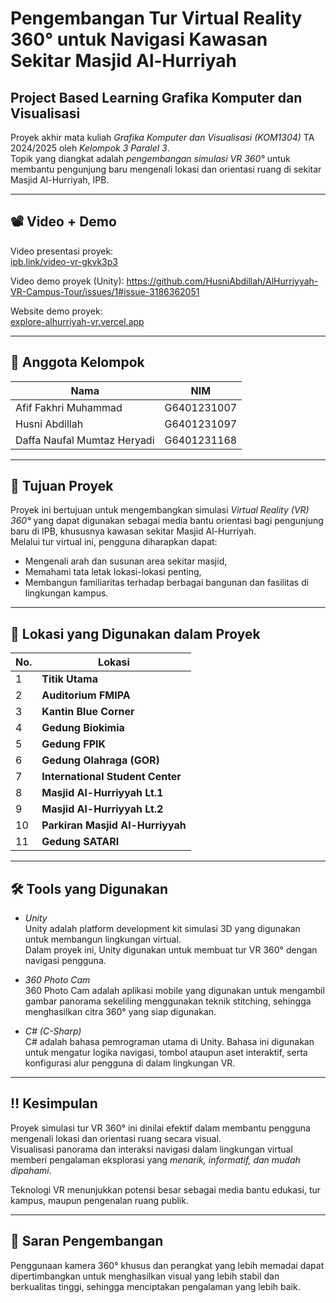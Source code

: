 # Pengembangan Tur Virtual Reality 360° untuk Navigasi Kawasan Sekitar Masjid Al-Hurriyah

## Project Based Learning Grafika Komputer dan Visualisasi

Proyek akhir mata kuliah _Grafika Komputer dan Visualisasi (KOM1304)_ TA 2024/2025 oleh _Kelompok 3 Paralel 3_.  
Topik yang diangkat adalah _pengembangan simulasi VR 360°_ untuk membantu pengunjung baru mengenali lokasi dan orientasi ruang di sekitar Masjid Al-Hurriyah, IPB.

---

## 📽 Video + Demo

Video presentasi proyek:  
[ipb.link/video-vr-gkvk3p3](https://ipb.link/video-vr-gkvk3p3)

Video demo proyek (Unity):
https://github.com/HusniAbdillah/AlHurriyyah-VR-Campus-Tour/issues/1#issue-3186362051

Website demo proyek:  
[explore-alhurriyah-vr.vercel.app](https://explore-alhurriyah-vr.vercel.app/)

---

## 👥 Anggota Kelompok

| Nama                        | NIM         |
| --------------------------- | ----------- |
| Afif Fakhri Muhammad        | G6401231007 |
| Husni Abdillah              | G6401231097 |
| Daffa Naufal Mumtaz Heryadi | G6401231168 |

---

## 🎯 Tujuan Proyek

Proyek ini bertujuan untuk mengembangkan simulasi _Virtual Reality (VR) 360°_ yang dapat digunakan sebagai media bantu orientasi bagi pengunjung baru di IPB, khususnya kawasan sekitar Masjid Al-Hurriyah.  
Melalui tur virtual ini, pengguna diharapkan dapat:

- Mengenali arah dan susunan area sekitar masjid,
- Memahami tata letak lokasi-lokasi penting,
- Membangun familiaritas terhadap berbagai bangunan dan fasilitas di lingkungan kampus.

---

## 📍 Lokasi yang Digunakan dalam Proyek

| No. | Lokasi                           |
| --- | -------------------------------- |
| 1   | **Titik Utama**                  |
| 2   | **Auditorium FMIPA**             |
| 3   | **Kantin Blue Corner**           |
| 4   | **Gedung Biokimia**              |
| 5   | **Gedung FPIK**                  |
| 6   | **Gedung Olahraga (GOR)**        |
| 7   | **International Student Center** |
| 8   | **Masjid Al-Hurriyyah Lt.1**     |
| 9   | **Masjid Al-Hurriyyah Lt.2**     |
| 10  | **Parkiran Masjid Al-Hurriyyah**        |
| 11  | **Gedung SATARI**                |

---

## 🛠 Tools yang Digunakan

- _Unity_  
  Unity adalah platform development kit simulasi 3D yang digunakan untuk membangun lingkungan virtual.  
  Dalam proyek ini, Unity digunakan untuk membuat tur VR 360° dengan navigasi pengguna.

- _360 Photo Cam_  
  360 Photo Cam adalah aplikasi mobile yang digunakan untuk mengambil gambar panorama sekeliling menggunakan teknik stitching, sehingga menghasilkan citra 360° yang siap digunakan.

- _C# (C-Sharp)_  
  C# adalah bahasa pemrograman utama di Unity. Bahasa ini digunakan untuk mengatur logika navigasi, tombol ataupun aset interaktif, serta konfigurasi alur pengguna di dalam lingkungan VR.

---

## ‼ Kesimpulan

Proyek simulasi tur VR 360° ini dinilai efektif dalam membantu pengguna mengenali lokasi dan orientasi ruang secara visual.  
Visualisasi panorama dan interaksi navigasi dalam lingkungan virtual memberi pengalaman eksplorasi yang _menarik, informatif, dan mudah dipahami_.

Teknologi VR menunjukkan potensi besar sebagai media bantu edukasi, tur kampus, maupun pengenalan ruang publik.

---

## 🔧 Saran Pengembangan

Penggunaan kamera 360° khusus dan perangkat yang lebih memadai dapat dipertimbangkan untuk menghasilkan visual yang lebih stabil dan berkualitas tinggi, sehingga menciptakan pengalaman yang lebih baik.
